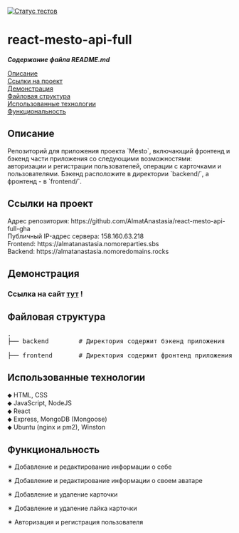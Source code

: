 [![Статус тестов](../../actions/workflows/tests.yml/badge.svg)](../../actions/workflows/tests.yml)

# react-mesto-api-full
**_Содержание файла README.md_**

<p>
<a href="#description">Описание</a>
<br>
<a href="#link">Ссылки на проект</a>
<br>
<a href="#demo">Демонстрация</a>
<br>
<a href="#file_structure">Файловая структура</a>
<br>
<a href="#technologies">Использованные технологии</a>
<br>
<a href="#functionality">Функциональность</a>
</p>

<div id="description"></div>
<h2>Описание</h2>
<p>
Репозиторий для приложения проекта `Mesto`, включающий фронтенд и бэкенд части приложения со следующими возможностями: авторизации и регистрации пользователей, операции с карточками и пользователями. Бэкенд расположите в директории `backend/`, а фронтенд - в `frontend/`.
</p>

<div id="link"></div>
<h2>Ссылки на проект</h2>
<p>
Адрес репозитория: https://github.com/AlmatAnastasia/react-mesto-api-full-gha<br>
Публичный IP-адрес сервера: 158.160.63.218<br>
Frontend: https://almatanastasia.nomoreparties.sbs<br>
Backend: https://almatanastasia.nomoredomains.rocks
</p>

<div id="demo"></div>
<h2>Демонстрация</h2>
<h3>Ссылка на сайт <a href="https://almatanastasia.github.io/react-mesto-api-full-gha/">тут</a> !</h3>

<div id="file_structure"></div>
<h2>Файловая структура</h2>
<pre>
.
├── backend        # Директория содержит бэкенд приложения<br>
├── frontend       # Директория содержит фронтенд приложения
</pre>

<div id="technologies"></div>
<h2>Использованные технологии</h2>
<p>
⬥ HTML, CSS<br>
⬥ JavaScript, NodeJS<br>
⬥ React<br>
⬥ Express, MongoDB (Mongoose)<br>
⬥ Ubuntu (nginx и pm2), Winston
</p>
  
<div id="functionality"></div>
<h2>Функциональность</h2>
<p>✶ Добавление и редактирование информации о себе</p>
<p>✶ Добавление и редактирование информации о своем аватаре</p>
<p>✶ Добавление и удаление карточки</p>
<p>✶ Добавление и удаление лайка карточки</p>
<p>✶ Авторизация и регистрация пользователя</p>